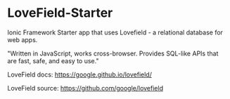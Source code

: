 # LoveField-Starter

Ionic Framework Starter app that uses Lovefield - a relational database for web apps. 

"Written in JavaScript, works cross-browser. Provides SQL-like APIs that are fast, safe, and easy to use."

LoveField docs: 
https://google.github.io/lovefield/

LoveField source:
https://github.com/google/lovefield

